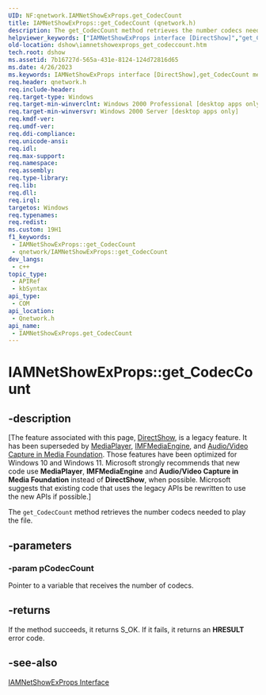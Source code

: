 ```yaml
---
UID: NF:qnetwork.IAMNetShowExProps.get_CodecCount
title: IAMNetShowExProps::get_CodecCount (qnetwork.h)
description: The get_CodecCount method retrieves the number codecs needed to play the file.
helpviewer_keywords: ["IAMNetShowExProps interface [DirectShow]","get_CodecCount method","IAMNetShowExProps.get_CodecCount","IAMNetShowExProps::get_CodecCount","IAMNetShowExPropsget_CodecCount","dshow.iamnetshowexprops_get_codeccount","get_CodecCount","get_CodecCount method [DirectShow]","get_CodecCount method [DirectShow]","IAMNetShowExProps interface","qnetwork/IAMNetShowExProps::get_CodecCount"]
old-location: dshow\iamnetshowexprops_get_codeccount.htm
tech.root: dshow
ms.assetid: 7b16727d-565a-431e-8124-124d72816d65
ms.date: 4/26/2023
ms.keywords: IAMNetShowExProps interface [DirectShow],get_CodecCount method, IAMNetShowExProps.get_CodecCount, IAMNetShowExProps::get_CodecCount, IAMNetShowExPropsget_CodecCount, dshow.iamnetshowexprops_get_codeccount, get_CodecCount, get_CodecCount method [DirectShow], get_CodecCount method [DirectShow],IAMNetShowExProps interface, qnetwork/IAMNetShowExProps::get_CodecCount
req.header: qnetwork.h
req.include-header: 
req.target-type: Windows
req.target-min-winverclnt: Windows 2000 Professional [desktop apps only]
req.target-min-winversvr: Windows 2000 Server [desktop apps only]
req.kmdf-ver: 
req.umdf-ver: 
req.ddi-compliance: 
req.unicode-ansi: 
req.idl: 
req.max-support: 
req.namespace: 
req.assembly: 
req.type-library: 
req.lib: 
req.dll: 
req.irql: 
targetos: Windows
req.typenames: 
req.redist: 
ms.custom: 19H1
f1_keywords:
 - IAMNetShowExProps::get_CodecCount
 - qnetwork/IAMNetShowExProps::get_CodecCount
dev_langs:
 - c++
topic_type:
 - APIRef
 - kbSyntax
api_type:
 - COM
api_location:
 - Qnetwork.h
api_name:
 - IAMNetShowExProps.get_CodecCount
---
```


# IAMNetShowExProps::get_CodecCount


## -description

\[The feature associated with this page, [DirectShow](/windows/win32/directshow/directshow), is a legacy feature. It has been superseded by [MediaPlayer](/uwp/api/Windows.Media.Playback.MediaPlayer), [IMFMediaEngine](/windows/win32/api/mfmediaengine/nn-mfmediaengine-imfmediaengine), and [Audio/Video Capture in Media Foundation](windows/win32/medfound/audio-video-capture-in-media-foundation). Those features have been optimized for Windows 10 and Windows 11. Microsoft strongly recommends that new code use **MediaPlayer**, **IMFMediaEngine** and **Audio/Video Capture in Media Foundation** instead of **DirectShow**, when possible. Microsoft suggests that existing code that uses the legacy APIs be rewritten to use the new APIs if possible.\]

The <code>get_CodecCount</code> method retrieves the number codecs needed to play the file.

## -parameters

### -param pCodecCount

Pointer to a variable that receives the number of codecs.

## -returns

If the method succeeds, it returns S_OK. If it fails, it returns an <b>HRESULT</b> error code.

## -see-also

<a href="/windows/desktop/api/qnetwork/nn-qnetwork-iamnetshowexprops">IAMNetShowExProps Interface</a>